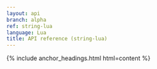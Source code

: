 ```yaml
---
layout: api
branch: alpha
ref: string-lua
language: Lua
title: API reference (string-lua)
---
```

{% include anchor_headings.html html=content %}